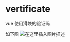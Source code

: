 # vertificate
vue 使用滑块的验证码 

如下图
![在这里插入图片描述](https://img-blog.csdnimg.cn/20200521211022825.png?x-oss-process=image/watermark,type_ZmFuZ3poZW5naGVpdGk,shadow_10,text_aHR0cHM6Ly9ibG9nLmNzZG4ubmV0L3FxXzM3MTYxNzQx,size_16,color_FFFFFF,t_70)
